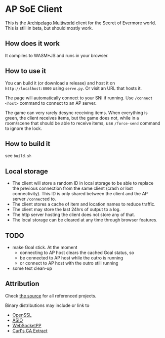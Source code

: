 # AP SoE Client

This is the [Archipelago Multiworld](https://github.com/ArchipelagoMW/Archipelago)
client for the Secret of Evermore world.
This is still in beta, but should mostly work.

## How does it work

It compiles to WASM+JS and runs in your browser.

## How to use it

You can build it (or download a release) and host it on `http://localhost:8000`
using `serve.py`. Or visit an URL that hosts it.

The page will automatically connect to your SNI if running.
Use `/connect <host>` command to connect to an AP server.

The game can very rarely desync receiving items. When everything is green,
the client receives items, but the game does not, while in a room/scene that
should be able to receive items, use `/force-send` command to ignore the lock.

## How to build it

see `build.sh`

## Local storage

* The client will store a random ID in local storage to be able to replace the
  previous connection from the same client (crash or lost connectivity).
  This ID is only shared between the client and the AP server `/connect`ed to.
* The client stores a cache of item and location names to reduce traffic.
* The client may store the last 24hrs of output to a log.
* The http server hosting the client does not store any of that.
* The local storage can be cleared at any time through browser features.

## TODO

* make Goal stick.
  At the moment
  * connecting to AP host clears the cached Goal status, so
  * be connected to AP host while the outro is running
  * or connect to AP host with the outro still running
* some text clean-up

## Attribution

Check [the source](https://github.com/black-sliver/ap-soeclient/) for all referenced projects.

Binary distributions may include or link to

* [OpenSSL](https://github.com/openssl/openssl)
* [ASIO](https://github.com/chriskohlhoff/asio)
* [WebSocketPP](https://github.com/zaphoyd/websocketpp)
* [Curl's CA Extract](https://curl.se/docs/caextract.html)
